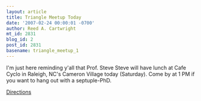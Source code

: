 ```yaml
---
layout: article
title: Triangle Meetup Today
date: '2007-02-24 00:00:01 -0700'
author: Reed A. Cartwright
mt_id: 2831
blog_id: 2
post_id: 2831
basename: triangle_meetup_1
---
```

I'm just here reminding y'all that Prof. Steve Steve will have lunch at Cafe Cyclo in Raleigh, NC's Cameron Village today (Saturday).  Come by at 1 PM if you want to hang out with a septuple-PhD.

[Directions](http://maps.google.com/maps?f=l&amp;hl=en&amp;q=Cafe+Cyclo&amp;near=Raleigh,+NC&amp;ie=UTF8&amp;z=14&amp;ll=35.789481,-78.642111&amp;spn=0.041426,0.061455&amp;om=1&amp;iwloc=A)
